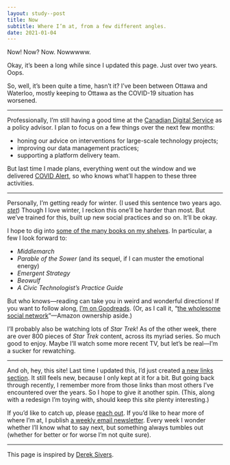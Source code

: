 ```yaml
---
layout: study--post
title: Now
subtitle: Where I’m at, from a few different angles.
date: 2021-01-04
---
```


Now! Now? Now. Nowwwww.

Okay, it’s been a long while since I updated this page. Just over two years. Oops.

So, well, it’s been quite a time, hasn’t it? I’ve been between Ottawa and Waterloo, mostly keeping to Ottawa as the COVID-19 situation has worsened.

---

Professionally, I’m still having a good time at the [Canadian Digital Service](https://digital.canada.ca) as a policy advisor. I plan to focus on a few things over the next few months:

- honing our advice on interventions for large-scale technology projects;
- improving our data management practices;
- supporting a platform delivery team.

But last time I made plans, everything went out the window and we delivered [COVID Alert](https://www.canada.ca/en/public-health/services/diseases/coronavirus-disease-covid-19/covid-alert.html), so who knows what’ll happen to these three activities.

---

Personally, I’m getting ready for winter. (I used this sentence two years ago. [_stet_](http://stet.editorially.com/articles/a-beginning-for-stet/)) Though I love winter, I reckon this one’ll be harder than most. But we’ve trained for this, built up new social practices and so on. It’ll be okay.

I hope to dig into [some of the many books on my shelves](https://lucascherkewski.com/hit-and-miss/141-new-shelves/). In particular, a few I look forward to:

- _Middlemarch_
- _Parable of the Sower_ (and its sequel, if I can muster the emotional energy)
- _Emergent Strategy_
- _Beowulf_
- _A Civic Technologist’s Practice Guide_

But who knows—reading can take you in weird and wonderful directions! If you want to follow along, [I’m on Goodreads](https://www.goodreads.com/user/show/27072166-lucas-cherkewski). (Or, as I call it, “[the wholesome social network](https://lucascherkewski.com/hit-and-miss/73-wholesome-social-network/)”—Amazon ownership aside.)

I’ll probably also be watching lots of _Star Trek_! As of the other week, there are over 800 pieces of _Star Trek_ content, across its myriad series. So much good to enjoy. Maybe I’ll watch some more recent TV, but let’s be real—I’m a sucker for rewatching.

---

And oh, hey, this site! Last time I updated this, I’d just created [a new links section](/links/). It still feels new, because I only kept at it for a bit. But going back through recently, I remember more from those links than most others I’ve encountered over the years. So I hope to give it another spin. (This, along with a redesign I’m toying with, should keep this site plenty interesting.)

If you’d like to catch up, please [reach out](mailto:lucas@lucascherkewski.com). If you’d like to hear more of where I’m at, I publish [a weekly email newsletter](/hit-and-miss/). Every week I wonder whether I’ll know what to say next, but something always tumbles out (whether for better or for worse I’m not quite sure).

***

This page is inspired by [Derek Sivers](http://nownownow.com/about).
